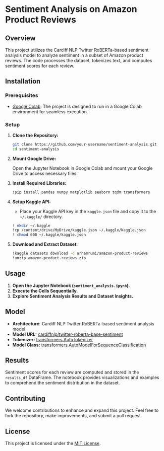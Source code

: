 # Sentiment Analysis on Amazon Product Reviews

## Overview

This project utilizes the Cardiff NLP Twitter RoBERTa-based sentiment analysis model to analyze sentiment in a subset of Amazon product reviews. The code processes the dataset, tokenizes text, and computes sentiment scores for each review.

## Installation

### Prerequisites

- [Google Colab](https://colab.research.google.com/): The project is designed to run in a Google Colab environment for seamless execution.

### Setup

1. **Clone the Repository:**

    ```bash
    git clone https://github.com/your-username/sentiment-analysis.git
    cd sentiment-analysis
    ```

2. **Mount Google Drive:**

   Open the Jupyter Notebook in Google Colab and mount your Google Drive to access necessary files.

3. **Install Required Libraries:**

    ```bash
    !pip install pandas numpy matplotlib seaborn tqdm transformers
    ```

4. **Setup Kaggle API:**

   - Place your Kaggle API key in the `kaggle.json` file and copy it to the `~/.kaggle/` directory.
   
    ```bash
    ! mkdir ~/.kaggle
    !cp /content/drive/MyDrive/kaggle.json ~/.kaggle/kaggle.json
    ! chmod 600 ~/.kaggle/kaggle.json
    ```

5. **Download and Extract Dataset:**

    ```bash
    !kaggle datasets download -d arhamrumi/amazon-product-reviews
    !unzip amazon-product-reviews.zip
    ```

## Usage

1. **Open the Jupyter Notebook (`sentiment_analysis.ipynb`).**
2. **Execute the Cells Sequentially.**
3. **Explore Sentiment Analysis Results and Dataset Insights.**

## Model

- **Architecture:** Cardiff NLP Twitter RoBERTa-based sentiment analysis model
- **Model URL:** [cardiffnlp/twitter-roberta-base-sentiment](https://huggingface.co/cardiffnlp/twitter-roberta-base-sentiment)
- **Tokenizer:** [transformers.AutoTokenizer](https://huggingface.co/transformers/main_classes/configuration.html#transformers.AutoTokenizer)
- **Model Class:** [transformers.AutoModelForSequenceClassification](https://huggingface.co/transformers/main_classes/model.html#transformers.AutoModelForSequenceClassification)

## Results

Sentiment scores for each review are computed and stored in the `results_df` DataFrame. The notebook provides visualizations and examples to comprehend the sentiment distribution in the dataset.

## Contributing

We welcome contributions to enhance and expand this project. Feel free to fork the repository, make improvements, and submit a pull request.

## License

This project is licensed under the [MIT License](LICENSE).
